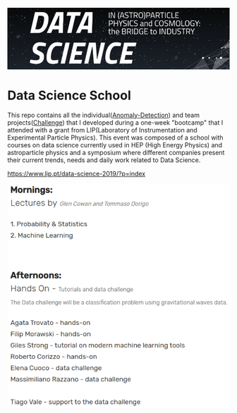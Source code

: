 [//]: # (Image Reference)

[image1]: ./images/school_logo.PNG "Logo"
[image2]: ./images/lecturers.PNG "Lecturers"

![Logo][image1]

# Data Science School

This repo contains all the individual([Anomaly-Detection](https://github.com/HROlive/LIP-Data-Science-School/tree/master/Anomaly-Detection)) and team projects([Challenge](https://github.com/HROlive/LIP-Data-Science-School/tree/master/Challenge)) that I developed during a one-week "bootcamp" that I attended with a grant from LIP(Laboratory of Instrumentation and Experimental Particle Physics). This event was composed of a school with courses on data science currently used in HEP (High Energy Physics) and astroparticle physics and a symposium where different companies present their current trends, needs and daily work related to Data Science.

https://www.lip.pt/data-science-2019/?p=index

![Lecturers][image2]
